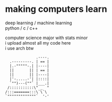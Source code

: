 
# making computers learn #

deep learning / machine learning <br />
python / c / c++ <br />

computer science major with stats minor <br />
i upload almost all my code here <br />
i use arch btw <br />



                  .----.
      .---------. | == |
      |.-"""""-.| |----|
      ||       || | == |
      ||       || |----|
      |'-.....-'| |::::|
      `"")---(""` |___.|
     /:::::::::::\" _  "
    /:::=======:::\`\`\
    `"""""""""""""`  '-'
